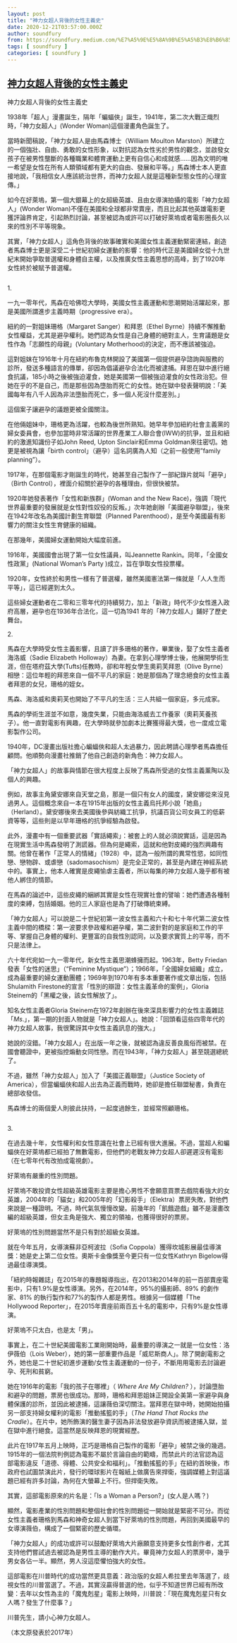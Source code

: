 ```yaml
---
layout: post
title: "神力女超人背後的女性主義史"
date: 2020-12-21T03:57:00.000Z
author: soundfury
from: https://soundfury.medium.com/%E7%A5%9E%E5%8A%9B%E5%A5%B3%E8%B6%85%E4%BA%BA%E8%83%8C%E5%BE%8C%E7%9A%84%E5%A5%B3%E6%80%A7%E4%B8%BB%E7%BE%A9%E5%8F%B2-481296cb64ba?source=rss-37ea7441b075------2
tags: [ soundfury ]
categories: [ soundfury ]
---
```

<!--1608523020000-->
[神力女超人背後的女性主義史](https://soundfury.medium.com/%E7%A5%9E%E5%8A%9B%E5%A5%B3%E8%B6%85%E4%BA%BA%E8%83%8C%E5%BE%8C%E7%9A%84%E5%A5%B3%E6%80%A7%E4%B8%BB%E7%BE%A9%E5%8F%B2-481296cb64ba?source=rss-37ea7441b075------2)
------

<div>
<p>神力女超人背後的女性主義史</p><p>1938年「超人」漫畫誕生，隔年「蝙蝠俠」誕生，1941年，第二次大戰正熾烈時，「神力女超人」(Wonder Woman)這個漫畫角色誕生了。</p><p>當時新聞稿說，「神力女超人是由馬森博士（William Moulton Marston）所建立的一個強壯、自由、勇敢的女性形象，以對抗認為女性劣於男性的觀念，並啟發女孩子在被男性壟斷的各種職業和體育運動上更有自信心和成就感……因為文明的唯一希望是女性在所有人類領域都有更大的自由、發展和平等。」馬森博士本人更直接地說，「我相信女人應該統治世界，而神力女超人就是這種新型態女性的心理宣傳。」</p><p>如今在好萊塢，第一個大銀幕上的女超級英雄、且由女導演拍攝的電影「神力女超人」(Wonder Woman)不僅在美國和全球都非常賣座，而且比起其他英雄電影更獲評論界肯定，引起熱烈討論，甚至被認為或許可以打破好萊塢或者電影圈長久以來的性別不平等現象。</p><p>其實，「神力女超人」這角色背後的故事確實和美國女性主義運動緊密連結，創造者馬森博士更是深受二十世紀初婦女運動的影響：他的時代正是美國婦女從十九世紀末開始爭取普選權和身體自主權，以及推廣女性主義思想的高峰，到了1920年女性終於被賦予普選權。</p><figure><img alt="" src="https://cdn-images-1.medium.com/max/1024/1*iqgmZjJ5q2oK196Z2LXvJA.jpeg" /></figure><p>1.</p><p>一九一零年代，馬森在哈佛唸大學時，美國女性主義運動和思潮開始活躍起來，那是美國所謂進步主義時期（progressive era）。</p><p>紐約的一對姐妹珊格（Margaret Sanger）和拜恩（Ethel Byrne）持續不懈推動女性權益，尤其是避孕權利。她們認為女性是自己身體的絕對主人，生育議題是女性作為「志願性的母親」(Voluntary Motherhood)的決定，而不應該被強迫。</p><p>這對姐妺在1916年十月在紐約布魯克林開設了美國第一個提供避孕諮詢與服務的診所，發送多種語言的傳單，卻因為倡議避孕合法化而被逮捕。拜恩在獄中進行絕食抗議，185小時之後被強迫灌食，她是美國第一個被強迫灌食的女性政治犯。但她在乎的不是自己，而是那些因為墮胎而死亡的女性。她在獄中發表聲明說：「美國每年有八千人因為非法墮胎而死亡，多一個人死沒什麼差別。」</p><p>這個案子讓避孕的議題更被全國關注。</p><p>在他倆姐妹中，珊格更為活躍，也較為後世所熟知。她早年參加紐約社會主義黨的婦女委員會，也參加當時非常活躍的世界產業工人聯合會(IWW)的抗爭，並且和紐約的激進知識份子如John Reed, Upton Sinclair和Emma Goldman來往密切。她更是被視為讓「birth control」（避孕）這名詞廣為人知（之前一般使用”family planning”）。</p><p>1917年，在那個電影才剛誕生的時代，她甚至自己製作了一部紀錄片就叫「避孕」（Birth Control），裡面介紹關於避孕的各種理由，但很快被禁。</p><p>1920年她發表著作「女性和新族群」(Woman and the New Race)，強調「現代世界最重要的發展就是女性對性奴役的反叛。」次年她創辦「美國避孕聯盟」，後來在1942年改名為美國計劃生育聯盟（Planned Parenthood），是至今美國最有影響力的關注女性生育健康的組織。</p><p>在那幾年，美國婦女運動開始大幅度前進。</p><p>1916年，美國國會出現了第一位女性議員，叫Jeannette Rankin。同年，「全國女性政黨」(National Woman’s Party )成立，旨在爭取女性投票權。</p><p>1920年，女性終於和男性一樣有了普選權，雖然美國憲法第一條就是「人人生而平等」，這已經遲到太久。</p><p>這些婦女運動者在二零和三零年代的持續努力，加上「新政」時代不少女性進入政府高層，避孕也在1936年合法化，這一切為1941 年的「神力女超人」鋪好了歷史舞台。</p><p>2.</p><p>馬森在大學時受女性主義影響，且讀了許多珊格的著作，畢業後，娶了女性主義者海洛威（Sadie Elizabeth Holloway）為妻。在拿到心理學博士後，他展開學術生涯，但在塔府茲大學(Tufts)任教時，卻和年輕女學生奧莉芙拜恩（Olive Byrne）相戀：這位年輕的拜恩來自一個不平凡的家庭：她是那個為了理念絕食的女性主義者拜恩的女兒，珊格的姪女。</p><p>馬森、海洛威和奧莉芙也開始了不平凡的生活：三人共組一個家庭，多元成家。</p><p>馬森的學術生涯並不如意，幾度失業，只能由海洛威去工作養家（奧莉芙養孩子）。他一直對電影有興趣，在大學時就參加劇本比賽獲得最大獎，也一度成立電影製作公司。</p><p>1940年，DC漫畫出版社擔心蝙蝠俠和超人太過暴力，因此聘請心理學者馬森擔任顧問。他順勢向漫畫社推銷了他自己創造的新角色：神力女超人。</p><p>「神力女超人」的故事與情節在很大程度上反映了馬森所受過的女性主義薰陶以及個人的興趣。</p><p>例如，故事主角黛安娜來自天堂之島，那是一個只有女人的國度，黛安娜從來沒見過男人。這個概念來自一本在1915年出版的女性主義烏托邦小說「她島」（Herland）。黛安娜後來去美國後參與紡織工抗爭，抗議百貨公司女員工的低薪資等等，這些則是以早年珊格的抗爭經驗為啟發。</p><p>此外，漫畫中有一個重要武器「實話繩索」：被套上的人就必須說實話，這是因為在現實生活中馬森發明了測謊器。但為何是繩索，這就和他對皮繩的強烈興趣有關。他曾在著作「正常人的情緒」（1928）中，認為一般所謂的異常性慾，如同性戀、戀物辟、或虐戀（sadomasochism）是完全正常的，甚至是內建在神經系統中的。事實上，他本人確實是皮繩愉虐主義者，所以每集的神力女超人幾乎都有被他人綁住的情節。</p><p>在馬森的論述中，這些皮繩的綑綁其實是女性在現實社會的譬喻：她們遭遇各種制度的束縛，包括婚姻。他的三人家庭也是為了打破傳統束縛。</p><p>「神力女超人」可以說是二十世紀初第一波女性主義和六十和七十年代第二波女性主義中間的橋樑：第一波要求參政權和避孕權，第二波針對的是家庭和工作的平等、掌握自己身體的權利、更豐富的自我性別認同，以及要求實質上的平等，而不只是法律上。</p><p>六十年代宛如一九一零年代，新女性主義思潮蜂擁而起。1963年，Betty Friedan發表「女性的迷思」（“Feminine Mystique”）；1966年，「全國婦女組織」成立，成為最重要的婦女運動團體；1969年到1970年有多本重要著作或文章出版，包括Shulamith Firestone的宣言「性別的辯證：女性主義革命的案例」，Gloria Steinem的「黑權之後，該女性解放了」。</p><p>知名女性主義者Gloria Steinem在1972年創辦在後來深具影響力的女性主義雜誌「<em>Ms</em>.」，第一期的封面人物就是「神力女超人」。她說：「回頭看這些四零年代的神力女超人故事，我很驚訝其中女性主義訊息的強大。」</p><p>她說的沒錯。「神力女超人」在出版一年之後，就被認為違反善良風俗而被禁。在國會聽證中，更被指控煽動女同性戀。而在1943年，「神力女超人」甚至競選總統了。</p><p>不過，雖然「神力女超人」加入了「美國正義聯盟」（Justice Society of America），但當蝙蝠俠和超人出去為正義而戰時，她卻是擔任聯盟秘書，負責在總部收發信。</p><p>馬森博士的兩個愛人則彼此扶持，一起度過餘生，並經常照顧珊格。</p><figure><img alt="" src="https://cdn-images-1.medium.com/max/1024/1*NlWqHLA645yZ9Ax8kOOcTg.jpeg" /></figure><p>3.</p><p>在過去幾十年，女性權利和女性意識在社會上已經有很大進展。不過，當超人和蝙蝠俠在好萊塢都已經拍了無數電影，但他們的老戰友神力女超人卻遲遲沒有電影（在七零年代有改拍成電視劇）。</p><p>好萊塢有嚴重的性別問題。</p><p>好萊塢不敢投資女性超級英雄電影主要是擔心男性不會願意買票去戲院看強大的女英雄，2004年的「貓女」和2005年的「幻影殺手」（Elektra）票房失敗，對他們來說是一種證明。不過，時代氣氛慢慢改變。前幾年的「飢餓遊戲」雖不是漫畫改編的超級英雄，但女主角是強大、獨立的領袖，也獲得很好的票房。</p><p>好萊塢的性別問題當然不是只有對於超級女英雄。</p><p>就在今年五月，女導演蘇非亞柯波拉（Sofia Coppola）獲得坎城影展最佳導演獎：她是史上第二位女性。奧斯卡金像獎至今更只有一位女性Kathryn Bigelow得過最佳導演獎。</p><p>「紐約時報雜誌」在2015年的專題報導指出，在2013和2014年的前一百部賣座電影中，只有1.9%是女性導演。另外，在2014年，95%的攝影師、89% 的劇作家、81% 的執行製作和77%的製作人都是男性。根據另一個媒體「The Hollywood Reporter」，在2015年賣座前兩百五十名的電影中，只有9%是女性導演。</p><p>好萊塢不只太白，也是太「男」。</p><p>事實上，在二十世紀美國電影工業剛開始時，最重要的導演之一就是一位女性：洛伊薇伯（Lois Weber），她的第一部重要作品是「威尼斯商人」。除了開創電影之外，她也是二十世紀初進步運動/女性主義運動的一份子，不斷用用電影去討論避孕、死刑和貧窮。</p><p>她在1916年的電影「我的孩子在哪裡」（ <em>Where Are My Children?</em> ），討論墮胎和避孕的問題，票房也很成功。那時，珊格和拜恩姐妹正開設全美第一家避孕與身體保護的診所，並因此被逮捕，這讓薇伯深切關注。當拜恩在獄中時，她開始拍攝另一部支持婦女權利的電影「推動搖籃的手」（<em>The Hand That Rocks the Cradle</em>）。在片中，她所飾演的醫生妻子因為非法發放避孕資訊而被逮捕入獄，並在獄中進行絕食。這當然是反映拜恩的現實經歷。</p><p>此片在1917年五月上映時，正巧是珊格自己製作的電影「避孕」被禁之後的幾週。1915年的一個法院判例認為電影不屬於言論自由的範疇，而禁此片的法官認為這部電影違反「道德、得體、公共安全和福利」。「推動搖籃的手」在紐約首映後，市政府也試圖禁演此片，發行的環球影片在報紙上做廣告來捍衛，強調媒體上對這議題已經有許多討論，為何在大螢幕上不行。但捍衛失敗。</p><p>其實，這部電影原來的片名是：「Is a Woman a Person?」(女人是人嗎？)</p><p>顯然，電影產業的性別問題和整個社會的性別問題從一開始就是緊密不可分。而從女性主義者珊格到馬森和神奇女超人到當下好萊塢的性別問題，再回到美國最早的女導演薇伯，構成了一個緊密的歷史循環。</p><p>「神力女超人」的成功或許可以鼓勵好萊塢大片廠願意支持更多女性創作者，尤其支持他們嘗試過去被認為是男性主導的動作大片。畢竟神力女超人的票房中，幾乎男女各佔一半。顯然，男人沒這麼懼怕強大的女性。</p><p>這部電影在川普時代的成功當然更具意義：政治版的女超人希拉里去年落選了，歧視女性的川普當選了。不過，其實沒贏得普選的他，似乎不知道世界已經有所改變：去年以女性為主的「魔鬼剋星」電影上映時，川普說：「現在魔鬼剋星只有女人嗎？發生了什麼事？」</p><p>川普先生，請小心神力女超人。</p><p>（本文原發表於2017年）</p><img src="https://medium.com/_/stat?event=post.clientViewed&referrerSource=full_rss&postId=481296cb64ba" width="1" height="1" alt="">
</div>
